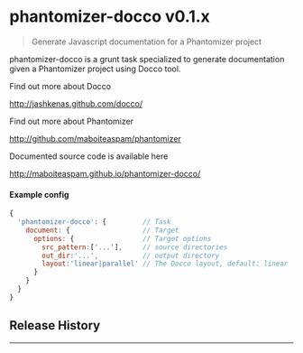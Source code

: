 # phantomizer-docco v0.1.x

> Generate Javascript documentation for a Phantomizer project

phantomizer-docco is a grunt task specialized
to generate documentation given a Phantomizer project
using Docco tool.


Find out more about Docco

http://jashkenas.github.com/docco/

Find out more about Phantomizer

http://github.com/maboiteaspam/phantomizer

Documented source code is available here

http://maboiteaspam.github.io/phantomizer-docco/


#### Example config

```javascript
{
  'phantomizer-docco': {         // Task
    document: {                  // Target
      options: {                 // Target options
        src_pattern:['...'],     // source directories
        out_dir:'...',           // output directory
        layout:'linear|parallel' // The Docco layout, default: linear
      }
    }
  }
}

```


## Release History


---

